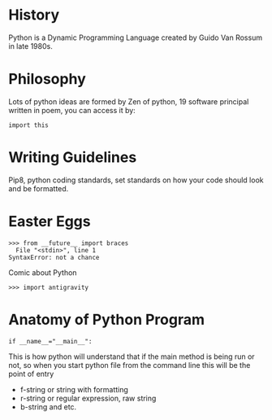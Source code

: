 # History
Python is a Dynamic Programming Language created by Guido Van Rossum in late 1980s.
# Philosophy
Lots of python ideas are formed by Zen of python, 19 software principal written in poem, you can access it by:
```
import this
```
# Writing Guidelines
Pip8, python coding standards, set standards on how your code should look and be formatted.
# Easter Eggs
```
>>> from __future__ import braces
  File "<stdin>", line 1
SyntaxError: not a chance
```
Comic about Python
```
>>> import antigravity
```
# Anatomy of Python Program
```
if __name__="__main__":
```
This is how python will understand that if the main method is being run or not, so when you start python file from the command line this will be the point of entry
* f-string or string with formatting
* r-string or regular expression, raw string
* b-string and etc.